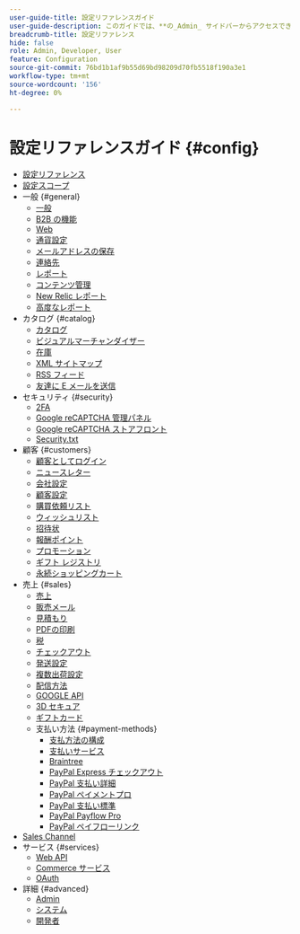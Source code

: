 ```yaml
---
user-guide-title: 設定リファレンスガイド
user-guide-description: このガイドでは、**の_Admin_ サイドバーからアクセスできるすべてのストア設定のリファレンス情報を提供します[!UICONTROL Stores]** > _[!UICONTROL Settings]_ > **[!UICONTROL Configuration]**。
breadcrumb-title: 設定リファレンス
hide: false
role: Admin, Developer, User
feature: Configuration
source-git-commit: 76bd1b1af9b55d69bd98209d70fb5518f190a3e1
workflow-type: tm+mt
source-wordcount: '156'
ht-degree: 0%

---
```



# 設定リファレンスガイド {#config}

- [設定リファレンス](guide-overview.md)
- [設定スコープ](scope-change.md)
- 一般 {#general}
   - [一般](./general/general.md)
   - [B2B の機能](./general/b2b-features.md)
   - [Web](./general/web.md)
   - [通貨設定](./general/currency-setup.md)
   - [メールアドレスの保存](./general/store-email-addresses.md)
   - [連絡先](./general/contacts.md)
   - [レポート](./general/reports.md)
   - [コンテンツ管理](./general/content-management.md)
   - [New Relic レポート](./general/new-relic-reporting.md)
   - [高度なレポート](./general/advanced-reporting.md)
- カタログ {#catalog}
   - [カタログ](./catalog/catalog.md)
   - [ビジュアルマーチャンダイザー](./catalog/visual-merchandiser.md)
   - [在庫](./catalog/inventory.md)
   - [XML サイトマップ](./catalog/xml-sitemap.md)
   - [RSS フィード](./catalog/rss-feeds.md)
   - [友達に E メールを送信](./catalog/email-to-a-friend.md)
- セキュリティ {#security}
   - [2FA](./security/2fa.md)
   - [Google reCAPTCHA 管理パネル](./security/google-recaptcha-admin.md)
   - [Google reCAPTCHA ストアフロント](./security/google-recaptcha-storefront.md)
   - [Security.txt](./security/security-txt.md)
- 顧客 {#customers}
   - [顧客としてログイン](./customers/login-as-customer.md)
   - [ニュースレター](./customers/newsletter.md)
   - [会社設定](./customers/company-configuration.md)
   - [顧客設定](./customers/customer-configuration.md)
   - [購買依頼リスト](./customers/requisition-lists.md)
   - [ウィッシュリスト](./customers/wishlist.md)
   - [招待状](./customers/invitations.md)
   - [報酬ポイント](./customers/reward-points.md)
   - [プロモーション](./customers/promotions.md)
   - [ギフト レジストリ](./customers/gift-registry.md)
   - [永続ショッピングカート](./customers/persistent-shopping-cart.md)
- 売上 {#sales}
   - [売上](./sales/sales.md)
   - [販売メール](./sales/sales-emails.md)
   - [見積もり](./sales/quotes.md)
   - [PDFの印刷](./sales/pdf-print-outs.md)
   - [税](./sales/tax.md)
   - [チェックアウト](./sales/checkout.md)
   - [発送設定](./sales/shipping-settings.md)
   - [複数出荷設定](./sales/multishipping-settings.md)
   - [配信方法](./sales/delivery-methods.md)
   - [GOOGLE API](./sales/google-api.md)
   - [3D セキュア](./sales/3d-secure.md)
   - [ギフトカード](./sales/gift-cards.md)
   - 支払い方法 {#payment-methods}
      - [支払方法の構成](./sales/payment-methods.md)
      - [支払いサービス](./sales/payment-services.md)
      - [Braintree](./sales/braintree.md)
      - [PayPal Express チェックアウト](./sales/paypal-express-checkout.md)
      - [PayPal 支払い詳細](./sales/paypal-payments-advanced.md)
      - [PayPal ペイメントプロ](./sales/paypal-payments-pro.md)
      - [PayPal 支払い標準](./sales/paypal-payments-standard.md)
      - [PayPal Payflow Pro](./sales/paypal-payflow-pro.md)
      - [PayPal ペイフローリンク](./sales/paypal-payflow-link.md)
- [Sales Channel](./sales-channels.md)
- サービス {#services}
   - [Web API](./services/magento-web-api.md)
   - [Commerce サービス](./services/saas.md)
   - [OAuth](./services/oauth.md)
- 詳細 {#advanced}
   - [Admin](./advanced/admin.md)
   - [システム](./advanced/system.md)
   - [開発者](./advanced/developer.md)
